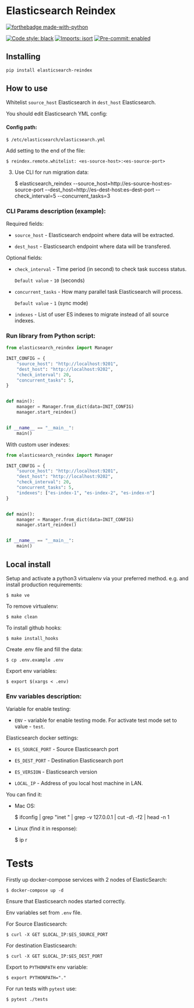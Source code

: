 Elasticsearch Reindex
====================

[![forthebadge made-with-python](http://ForTheBadge.com/images/badges/made-with-python.svg)](https://www.python.org/)

[![Code style: black](https://img.shields.io/badge/code%20style-black-000000.svg)](https://github.com/psf/black)
[![Imports: isort](https://img.shields.io/badge/%20imports-isort-%231674b1?style=flat&labelColor=ef8336)](https://pycqa.github.io/isort/)
[![Pre-commit: enabled](https://img.shields.io/badge/pre--commit-enabled-brightgreen?logo=pre-commit&logoColor=white&style=flat)](https://github.com/pre-commit/pre-commit)


## Installing

```bash
pip install elasticsearch-reindex
```

How to use
-------------

Whitelist `source_host` Elasticsearch  in `dest_host` Elasticsearch.

You should edit Elasticsearch YML config:

#### Config path:

    $ /etc/elasticsearch/elasticsearch.yml

Add setting to the end of the file:

    $ reindex.remote.whitelist: <es-source-host>:<es-source-port>

3. Use CLI for run migration data:


    $ elasticsearch_reindex --source_host=http://es-source-host:es-source-port --dest_host=http://es-dest-host:es-dest-port --check_interval=5 --concurrent_tasks=3


### CLI Params description (example):

Required fields:

* `source_host` - Elasticsearch endpoint where data will be extracted.

* `dest_host` - Elasticsearch endpoint where data will be transfered.

Optional fields:

* `check_interval` - Time period (in second) to check task success status.

    `Default value` - `10` (seconds)

* `concurrent_tasks` - How many parallel task Elasticsearch will process.

    `Default value` - `1` (sync mode)

* `indexes` - List of user ES indexes to migrate instead of all source indexes.


### Run library from Python script:

```python
from elasticsearch_reindex import Manager

INIT_CONFIG = {
    "source_host": "http://localhost:9201",
    "dest_host": "http://localhost:9202",
    "check_interval": 20,
    "concurrent_tasks": 5,
}


def main():
    manager = Manager.from_dict(data=INIT_CONFIG)
    manager.start_reindex()


if __name__ == "__main__":
    main()

```

With custom user indexes:
```python
from elasticsearch_reindex import Manager

INIT_CONFIG = {
    "source_host": "http://localhost:9201",
    "dest_host": "http://localhost:9202",
    "check_interval": 20,
    "concurrent_tasks": 5,
    "indexes": ["es-index-1", "es-index-2", "es-index-n"]
}


def main():
    manager = Manager.from_dict(data=INIT_CONFIG)
    manager.start_reindex()


if __name__ == "__main__":
    main()

```

Local install
-------------

Setup and activate a python3 virtualenv via your preferred method. e.g. and install production requirements:

    $ make ve

To remove virtualenv:

    $ make clean

To install github hooks:

    $ make install_hooks

Create .env file and fill the data:

    $ cp .env.example .env

Export env variables:

    $ export $(xargs < .env)

### Env variables description:

Variable for enable testing:

* `ENV` - variable for enable testing mode.
For activate test mode set to value - `test`.

Elasticsearch docker settings:

* `ES_SOURCE_PORT` - Source Elasticsearch port


* `ES_DEST_PORT` - Destination Elasticsearch port


* `ES_VERSION` - Elasticsearch version


* `LOCAL_IP` - Address of you local host machine in LAN.

You can find it:

* Mac OS:


    $ ifconfig | grep "inet " | grep -v 127.0.0.1 | cut -d\  -f2 | head -n 1

* Linux (find it in response):


    $ ip r

Tests
======================
Firstly up docker-compose services with 2 nodes of ElasticSearch:

    $ docker-compose up -d

Ensure that Elasticsearch nodes started correctly.

Env variables set from `.env` file.

For Source Elasticsearch:

    $ curl -X GET $LOCAL_IP:$ES_SOURCE_PORT


For destination Elasticsearch:

    $ curl -X GET $LOCAL_IP:$ES_DEST_PORT


Export to `PYTHONPATH` env variable:

    $ export PYTHONPATH="."

For run tests with `pytest` use:

    $ pytest ./tests
